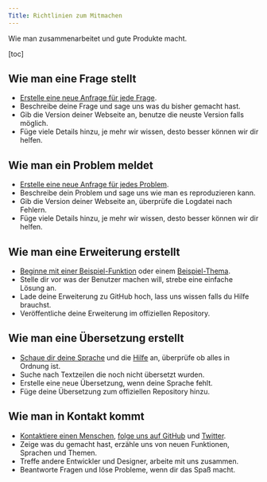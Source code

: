 ```yaml
---
Title: Richtlinien zum Mitmachen
---
```

Wie man zusammenarbeitet und gute Produkte macht.

[toc]

## Wie man eine Frage stellt

* [Erstelle eine neue Anfrage für jede Frage](https://github.com/datenstrom/yellow/issues).
* Beschreibe deine Frage und sage uns was du bisher gemacht hast.
* Gib die Version deiner Webseite an, benutze die neuste Version falls möglich.
* Füge viele Details hinzu, je mehr wir wissen, desto besser können wir dir helfen.

## Wie man ein Problem meldet

* [Erstelle eine neue Anfrage für jedes Problem](https://github.com/datenstrom/yellow/issues).
* Beschreibe dein Problem und sage uns wie man es reproduzieren kann.
* Gib die Version deiner Webseite an, überprüfe die Logdatei nach Fehlern.
* Füge viele Details hinzu, je mehr wir wissen, desto besser können wir dir helfen.

## Wie man eine Erweiterung erstellt

* [Beginne mit einer Beispiel-Funktion](https://github.com/schulle4u/yellow-extension-helloworld) oder einem [Beispiel-Thema](https://github.com/schulle4u/yellow-extension-basic).
* Stelle dir vor was der Benutzer machen will, strebe eine einfache Lösung an.
* Lade deine Erweiterung zu GitHub hoch, lass uns wissen falls du Hilfe brauchst.
* Veröffentliche deine Erweiterung im offiziellen Repository.

## Wie man eine Übersetzung erstellt

* [Schaue dir deine Sprache](https://github.com/datenstrom/yellow-extensions/blob/master/README-de.md#sprachen) und die [Hilfe](https://github.com/datenstrom/yellow-extensions/blob/master/source/help/README-de.md) an, überprüfe ob alles in Ordnung ist.
* Suche nach Textzeilen die noch nicht übersetzt wurden.
* Erstelle eine neue Übersetzung, wenn deine Sprache fehlt.
* Füge deine Übersetzung zum offiziellen Repository hinzu.

## Wie man in Kontakt kommt

* [Kontaktiere einen Menschen](https://datenstrom.se/de/contact/), [folge uns auf GitHub](https://github.com/datenstrom) und [Twitter](https://twitter.com/datendeveloper).
* Zeige was du gemacht hast, erzähle uns von neuen Funktionen, Sprachen und Themen.
* Treffe andere Entwickler und Designer, arbeite mit uns zusammen.
* Beantworte Fragen und löse Probleme, wenn dir das Spaß macht.
